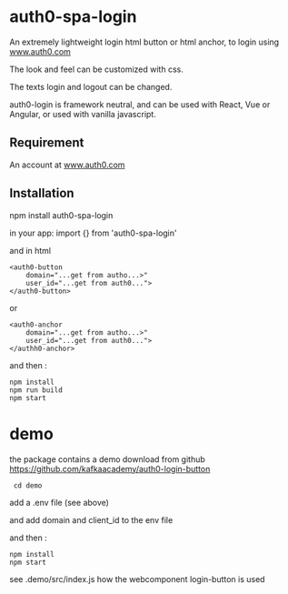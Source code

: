 # auth0-spa-login 

An extremely lightweight login html button  or html anchor, to login using www.auth0.com

The look and feel can be customized with css.

The texts login and logout can be changed.

auth0-login is framework neutral, and can be used with React, Vue or Angular, or used with vanilla javascript.

## Requirement

An account at www.auth0.com

## Installation

npm install auth0-spa-login

in your app:
import {} from 'auth0-spa-login'
 
and in html

    <auth0-button
        domain="...get from autho...>" 
        user_id="...get from auth0...">
    </auth0-button>
 
 or

    <auth0-anchor
        domain="...get from autho...>" 
        user_id="...get from auth0...">
    </authh0-anchor>
    
 and then :

 
    npm install
    npm run build
    npm start

# demo

the package contains a demo
download from github https://github.com/kafkaacademy/auth0-login-button

` cd demo`

add a .env file (see above)

and add domain and client_id to the env file

and then :
 
    npm install
    npm start


see .demo/src/index.js how the webcomponent login-button is used

